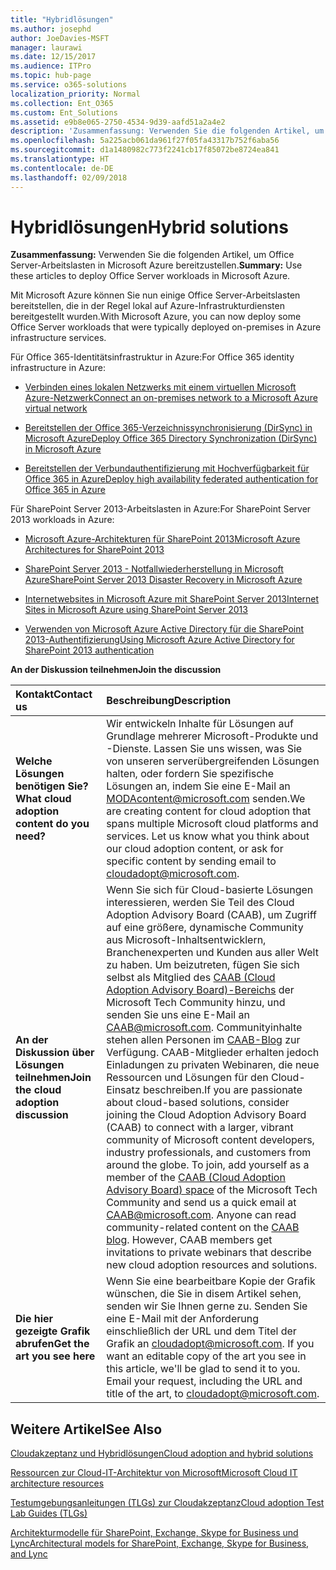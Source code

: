 ```yaml
---
title: "Hybridlösungen"
ms.author: josephd
author: JoeDavies-MSFT
manager: laurawi
ms.date: 12/15/2017
ms.audience: ITPro
ms.topic: hub-page
ms.service: o365-solutions
localization_priority: Normal
ms.collection: Ent_O365
ms.custom: Ent_Solutions
ms.assetid: e9b8e065-2750-4534-9d39-aafd51a2a4e2
description: 'Zusammenfassung: Verwenden Sie die folgenden Artikel, um Office Server-Arbeitslasten in Microsoft Azure bereitzustellen.'
ms.openlocfilehash: 5a225acb061da961f27f05fa43317b752f6aba56
ms.sourcegitcommit: d1a1480982c773f2241cb17f85072be8724ea841
ms.translationtype: HT
ms.contentlocale: de-DE
ms.lasthandoff: 02/09/2018
---
```

# <a name="hybrid-solutions"></a><span data-ttu-id="627cb-103">Hybridlösungen</span><span class="sxs-lookup"><span data-stu-id="627cb-103">Hybrid solutions</span></span>

 <span data-ttu-id="627cb-104">**Zusammenfassung:** Verwenden Sie die folgenden Artikel, um Office Server-Arbeitslasten in Microsoft Azure bereitzustellen.</span><span class="sxs-lookup"><span data-stu-id="627cb-104">**Summary:** Use these articles to deploy Office Server workloads in Microsoft Azure.</span></span>
  
<span data-ttu-id="627cb-105">Mit Microsoft Azure können Sie nun einige Office Server-Arbeitslasten bereitstellen, die in der Regel lokal auf Azure-Infrastrukturdiensten bereitgestellt wurden.</span><span class="sxs-lookup"><span data-stu-id="627cb-105">With Microsoft Azure, you can now deploy some Office Server workloads that were typically deployed on-premises in Azure infrastructure services.</span></span>
  
<span data-ttu-id="627cb-106">Für Office 365-Identitätsinfrastruktur in Azure:</span><span class="sxs-lookup"><span data-stu-id="627cb-106">For Office 365 identity infrastructure in Azure:</span></span>
  
- [<span data-ttu-id="627cb-107">Verbinden eines lokalen Netzwerks mit einem virtuellen Microsoft Azure-Netzwerk</span><span class="sxs-lookup"><span data-stu-id="627cb-107">Connect an on-premises network to a Microsoft Azure virtual network</span></span>](connect-an-on-premises-network-to-a-microsoft-azure-virtual-network.md)
    
- [<span data-ttu-id="627cb-108">Bereitstellen der Office 365-Verzeichnissynchronisierung (DirSync) in Microsoft Azure</span><span class="sxs-lookup"><span data-stu-id="627cb-108">Deploy Office 365 Directory Synchronization (DirSync) in Microsoft Azure</span></span>](deploy-office-365-directory-synchronization-dirsync-in-microsoft-azure.md)
    
- [<span data-ttu-id="627cb-109">Bereitstellen der Verbundauthentifizierung mit Hochverfügbarkeit für Office 365 in Azure</span><span class="sxs-lookup"><span data-stu-id="627cb-109">Deploy high availability federated authentication for Office 365 in Azure</span></span>](deploy-high-availability-federated-authentication-for-office-365-in-azure.md)
    
<span data-ttu-id="627cb-110">Für SharePoint Server 2013-Arbeitslasten in Azure:</span><span class="sxs-lookup"><span data-stu-id="627cb-110">For SharePoint Server 2013 workloads in Azure:</span></span>
  
- [<span data-ttu-id="627cb-111">Microsoft Azure-Architekturen für SharePoint 2013</span><span class="sxs-lookup"><span data-stu-id="627cb-111">Microsoft Azure Architectures for SharePoint 2013</span></span>](microsoft-azure-architectures-for-sharepoint-2013.md)
    
- [<span data-ttu-id="627cb-112">SharePoint Server 2013 - Notfallwiederherstellung in Microsoft Azure</span><span class="sxs-lookup"><span data-stu-id="627cb-112">SharePoint Server 2013 Disaster Recovery in Microsoft Azure</span></span>](sharepoint-server-2013-disaster-recovery-in-microsoft-azure.md)
    
- [<span data-ttu-id="627cb-113">Internetwebsites in Microsoft Azure mit SharePoint Server 2013</span><span class="sxs-lookup"><span data-stu-id="627cb-113">Internet Sites in Microsoft Azure using SharePoint Server 2013</span></span>](internet-sites-in-microsoft-azure-using-sharepoint-server-2013.md)
    
- [<span data-ttu-id="627cb-114">Verwenden von Microsoft Azure Active Directory für die SharePoint 2013-Authentifizierung</span><span class="sxs-lookup"><span data-stu-id="627cb-114">Using Microsoft Azure Active Directory for SharePoint 2013 authentication</span></span>](using-microsoft-azure-active-directory-for-sharepoint-2013-authentication.md)
    
<span data-ttu-id="627cb-115">**An der Diskussion teilnehmen**</span><span class="sxs-lookup"><span data-stu-id="627cb-115">**Join the discussion**</span></span>

|<span data-ttu-id="627cb-116">**Kontakt**</span><span class="sxs-lookup"><span data-stu-id="627cb-116">**Contact us**</span></span>|<span data-ttu-id="627cb-117">**Beschreibung**</span><span class="sxs-lookup"><span data-stu-id="627cb-117">**Description**</span></span>|
|:-----|:-----|
|<span data-ttu-id="627cb-118">**Welche Lösungen benötigen Sie?**</span><span class="sxs-lookup"><span data-stu-id="627cb-118">**What cloud adoption content do you need?**</span></span> <br/> |<span data-ttu-id="627cb-p101">Wir entwickeln Inhalte für Lösungen auf Grundlage mehrerer Microsoft-Produkte und -Dienste. Lassen Sie uns wissen, was Sie von unseren serverübergreifenden Lösungen halten, oder fordern Sie spezifische Lösungen an, indem Sie eine E-Mail an [MODAcontent@microsoft.com](mailto:cloudadopt@microsoft.com?Subject=[Cloud%20Adoption%20Content%20Feedback]:%20) senden.</span><span class="sxs-lookup"><span data-stu-id="627cb-p101">We are creating content for cloud adoption that spans multiple Microsoft cloud platforms and services. Let us know what you think about our cloud adoption content, or ask for specific content by sending email to [cloudadopt@microsoft.com](mailto:cloudadopt@microsoft.com?Subject=[Cloud%20Adoption%20Content%20Feedback]:%20).  </span></span><br/> |
|<span data-ttu-id="627cb-121">**An der Diskussion über Lösungen teilnehmen**</span><span class="sxs-lookup"><span data-stu-id="627cb-121">**Join the cloud adoption discussion**</span></span> <br/> |<span data-ttu-id="627cb-p102">Wenn Sie sich für Cloud-basierte Lösungen interessieren, werden Sie Teil des Cloud Adoption Advisory Board (CAAB), um Zugriff auf eine größere, dynamische Community aus Microsoft-Inhaltsentwicklern, Branchenexperten und Kunden aus aller Welt zu haben. Um beizutreten, fügen Sie sich selbst als Mitglied des [CAAB (Cloud Adoption Advisory Board)-Bereichs](https://aka.ms/caab) der Microsoft Tech Community hinzu, und senden Sie uns eine E-Mail an [CAAB@microsoft.com](mailto:caab@microsoft.com?Subject=I%20just%20joined%20the%20Cloud%20Adoption%20Advisory%20Board!). Communityinhalte stehen allen Personen im [CAAB-Blog](https://blogs.technet.com/b/solutions_advisory_board/) zur Verfügung. CAAB-Mitglieder erhalten jedoch Einladungen zu privaten Webinaren, die neue Ressourcen und Lösungen für den Cloud-Einsatz beschreiben.</span><span class="sxs-lookup"><span data-stu-id="627cb-p102">If you are passionate about cloud-based solutions, consider joining the Cloud Adoption Advisory Board (CAAB) to connect with a larger, vibrant community of Microsoft content developers, industry professionals, and customers from around the globe. To join, add yourself as a member of the [CAAB (Cloud Adoption Advisory Board) space](https://aka.ms/caab) of the Microsoft Tech Community and send us a quick email at [CAAB@microsoft.com](mailto:caab@microsoft.com?Subject=I%20just%20joined%20the%20Cloud%20Adoption%20Advisory%20Board!). Anyone can read community-related content on the [CAAB blog](https://blogs.technet.com/b/solutions_advisory_board/). However, CAAB members get invitations to private webinars that describe new cloud adoption resources and solutions.  </span></span><br/> |
|<span data-ttu-id="627cb-125">**Die hier gezeigte Grafik abrufen**</span><span class="sxs-lookup"><span data-stu-id="627cb-125">**Get the art you see here**</span></span> <br/> |<span data-ttu-id="627cb-p103">Wenn Sie eine bearbeitbare Kopie der Grafik wünschen, die Sie in disem Artikel sehen, senden wir Sie Ihnen gerne zu. Senden Sie eine E-Mail mit der Anforderung einschließlich der URL und dem Titel der Grafik an [cloudadopt@microsoft.com](mailto:cloudadopt@microsoft.com?subject=[Art%20Request]:%20).  </span><span class="sxs-lookup"><span data-stu-id="627cb-p103">If you want an editable copy of the art you see in this article, we'll be glad to send it to you. Email your request, including the URL and title of the art, to [cloudadopt@microsoft.com](mailto:cloudadopt@microsoft.com?subject=[Art%20Request]:%20).  </span></span><br/> |
   
## <a name="see-also"></a><span data-ttu-id="627cb-128">Weitere Artikel</span><span class="sxs-lookup"><span data-stu-id="627cb-128">See Also</span></span>

[<span data-ttu-id="627cb-129">Cloudakzeptanz und Hybridlösungen</span><span class="sxs-lookup"><span data-stu-id="627cb-129">Cloud adoption and hybrid solutions</span></span>](cloud-adoption-and-hybrid-solutions.md)
  
[<span data-ttu-id="627cb-130">Ressourcen zur Cloud-IT-Architektur von Microsoft</span><span class="sxs-lookup"><span data-stu-id="627cb-130">Microsoft Cloud IT architecture resources</span></span>](microsoft-cloud-it-architecture-resources.md)
  
[<span data-ttu-id="627cb-131">Testumgebungsanleitungen (TLGs) zur Cloudakzeptanz</span><span class="sxs-lookup"><span data-stu-id="627cb-131">Cloud adoption Test Lab Guides (TLGs)</span></span>](cloud-adoption-test-lab-guides-tlgs.md)
  
[<span data-ttu-id="627cb-132">Architekturmodelle für SharePoint, Exchange, Skype for Business und Lync</span><span class="sxs-lookup"><span data-stu-id="627cb-132">Architectural models for SharePoint, Exchange, Skype for Business, and Lync</span></span>](architectural-models-for-sharepoint-exchange-skype-for-business-and-lync.md)


